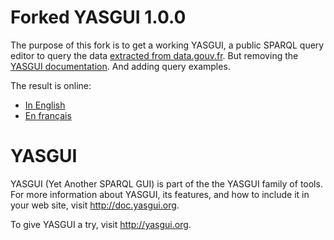 # Forked YASGUI 1.0.0

The purpose of this fork is to get a working YASGUI, a public SPARQL query editor to query the data [extracted from data.gouv.fr](https://github.com/ColinMaudry/datagouvfr-rdf). But removing the [YASGUI documentation](http://yasgui.org). And adding query examples.

The result is online:

* [In English](http://www.data.maudry.com/query/en.html)
* [En français](http://www.data.maudry.com/query/fr.html)

# YASGUI

YASGUI (Yet Another SPARQL GUI) is part of the the YASGUI family of tools. 
For more information about YASGUI, its features, and how to include it in your web site, visit http://doc.yasgui.org.

To give YASGUI a try, visit http://yasgui.org.
